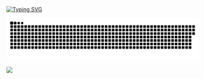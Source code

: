 [![Typing SVG](https://readme-typing-svg.herokuapp.com?font=Teko&size=40&duration=2800&color=53DBF7&center=true&vCenter=true&multiline=true&width=1000&height=120&lines=Hii+I+am+Mohd+Ali+Jasim;Welcome+to+my+GitHub+Page+%F0%9F%91%8B)](https://git.io/typing-svg)




<p align="center">
 <img width="1000" src="snake.svg" alt="snake"/>
</p>


<div>

<a href="https://github.com/search?q=author:balaji305">
  <img align="center" src="https://github-readme-stats.vercel.app/api/top-langs/?username=JasimDAce&theme=tokyonight&layout=compact&langs_count=8" width=41.5%/>
</a>
</div>



